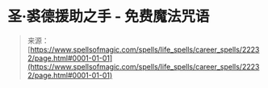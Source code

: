 <!--yml

category: 未分类

date: 2024-06-12 19:06:20

-->

# 圣·裘德援助之手 - 免费魔法咒语

> 来源：[https://www.spellsofmagic.com/spells/life_spells/career_spells/22232/page.html#0001-01-01](https://www.spellsofmagic.com/spells/life_spells/career_spells/22232/page.html#0001-01-01)
